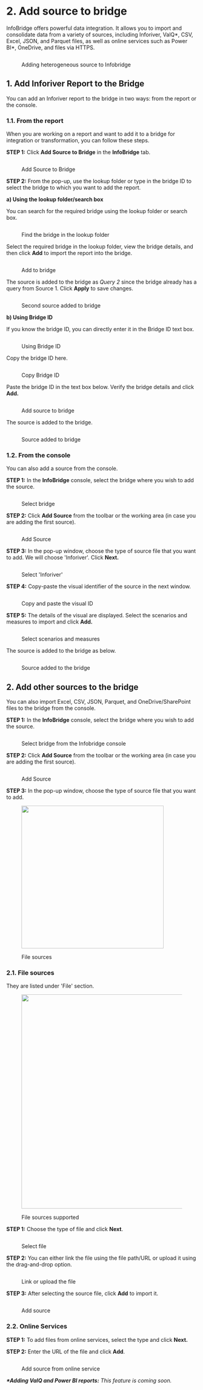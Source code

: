 # 2. Add source to bridge

InfoBridge offers powerful data integration. It allows you to import and consolidate data from a variety of sources, including Inforiver, ValQ\*, CSV, Excel, JSON, and Parquet files, as well as online services such as Power BI\*, OneDrive, and files via HTTPS.

<figure><img src="../.gitbook/assets/image (517).png" alt=""><figcaption><p>Adding heterogeneous source to Infobridge</p></figcaption></figure>

## 1. Add Inforiver Report to the Bridge

You can add an Inforiver report to the bridge in two ways: from the report or the console.

### 1.1. From the report

When you are working on a report and want to add it to a bridge for integration or transformation, you can follow these steps.

**STEP 1:** Click **Add Source to Bridge** in the **InfoBridge** tab.

<figure><img src="../.gitbook/assets/image (795).png" alt=""><figcaption><p>Add Source to Bridge</p></figcaption></figure>

**STEP 2:** From the pop-up, use the lookup folder or type in the bridge ID to select the bridge to which you want to add the report.

**a) Using the lookup folder/search box**

You can search for the required bridge using the lookup folder or search box.

<figure><img src="../.gitbook/assets/image (11) (1) (1) (1) (1) (1) (1).png" alt=""><figcaption><p>Find the bridge in the lookup folder</p></figcaption></figure>

Select the required bridge in the lookup folder, view the bridge details, and then click **Add** to import the report into the bridge.

<figure><img src="../.gitbook/assets/image (14) (1) (1).png" alt=""><figcaption><p>Add to bridge</p></figcaption></figure>

The source is added to the bridge as _Query 2_ since the bridge already has a query from Source 1. Click **Apply** to save changes.

<figure><img src="../.gitbook/assets/image (13) (1) (1).png" alt=""><figcaption><p>Second source added to bridge</p></figcaption></figure>

**b) Using Bridge ID**

If you know the bridge ID, you can directly enter it in the Bridge ID text box.

<figure><img src="../.gitbook/assets/image (797).png" alt=""><figcaption><p>Using Bridge ID</p></figcaption></figure>

Copy the bridge ID here.

<figure><img src="../.gitbook/assets/image (15) (1).png" alt=""><figcaption><p>Copy Bridge ID</p></figcaption></figure>

Paste the bridge ID in the text box below. Verify the bridge details and click **Add.**

<figure><img src="../.gitbook/assets/image (16) (1).png" alt=""><figcaption><p>Add source to bridge</p></figcaption></figure>

The source is added to the bridge.

<figure><img src="../.gitbook/assets/image (17) (1).png" alt=""><figcaption><p>Source added to bridge</p></figcaption></figure>

### 1.2. From the console

You can also add a source from the console.

**STEP 1:** In the **InfoBridge** console, select the bridge where you wish to add the source.&#x20;

<figure><img src="../.gitbook/assets/image (20) (1).png" alt=""><figcaption><p>Select bridge</p></figcaption></figure>

**STEP 2:** Click **Add Source** from the toolbar or the working area (in case you are adding the first source).

<figure><img src="../.gitbook/assets/image (21) (1).png" alt=""><figcaption><p>Add Source</p></figcaption></figure>

**STEP 3:** In the pop-up window, choose the type of source file that you want to add. We will choose 'Inforiver'. Click **Next.**

<figure><img src="../.gitbook/assets/image (22) (1).png" alt=""><figcaption><p>Select 'Inforiver'</p></figcaption></figure>

**STEP 4:** Copy-paste the visual identifier of the source in the next window.

<figure><img src="../.gitbook/assets/image (23) (1).png" alt=""><figcaption><p>Copy and paste the visual ID </p></figcaption></figure>

**STEP 5:** The details of the visual are displayed. Select the scenarios and measures to import and click **Add.**

<figure><img src="../.gitbook/assets/image (4) (1) (1) (1) (1) (1) (1) (1) (1) (1) (1) (1) (1) (1) (1) (1) (1) (1) (1) (1) (1) (1) (1) (1).png" alt=""><figcaption><p>Select scenarios and measures</p></figcaption></figure>

The source is added to the bridge as below.

<figure><img src="../.gitbook/assets/image (1) (1) (1) (1) (1) (1) (1) (1) (1) (1) (1) (1) (1) (1) (1) (1) (1) (1) (1) (1) (1) (1) (1) (1) (1) (1) (1) (1) (1) (1) (1) (1) (1) (1) (1) (1) (1) (1) (1) (1) (1) (1) (1) (1) (1) (1) (1) (1) (1) (1) (1) (1) (1) (1) (1) (1) (1) (1) (1) (1) (1).png" alt=""><figcaption><p>Source added to the bridge</p></figcaption></figure>

## 2. Add other sources to the bridge <a href="#adding-different-sources-to-the-bridge" id="adding-different-sources-to-the-bridge"></a>

You can also import Excel, CSV, JSON, Parquet, and OneDrive/SharePoint files to the bridge from the console.&#x20;

**STEP 1:** In the **InfoBridge** console, select the bridge where you wish to add the source.

<figure><img src="../.gitbook/assets/image (518).png" alt=""><figcaption><p>Select bridge from the Infobridge console</p></figcaption></figure>

**STEP 2:** Click **Add Source** from the toolbar or the working area (in case you are adding the first source).

<figure><img src="../.gitbook/assets/image (719).png" alt=""><figcaption><p>Add Source</p></figcaption></figure>

**STEP 3:** In the pop-up window, choose the type of source file that you want to add.&#x20;

<figure><img src="../.gitbook/assets/image (721).png" alt="" width="375"><figcaption><p>File sources</p></figcaption></figure>

### **2.1. File sources**

They are listed under 'File' section.

<figure><img src="../.gitbook/assets/image (723).png" alt="" width="563"><figcaption><p>File sources supported</p></figcaption></figure>

**STEP 1:** Choose the type of file and click **Next**.&#x20;

<figure><img src="../.gitbook/assets/image (722).png" alt=""><figcaption><p>Select file</p></figcaption></figure>

**STEP 2:** You can either link the file using the file path/URL or upload it using the drag-and-drop option.

<figure><img src="../.gitbook/assets/image (724).png" alt=""><figcaption><p>Link or upload the file</p></figcaption></figure>

**STEP 3:** After selecting the source file, click **Add** to import it.

<figure><img src="../.gitbook/assets/image (725).png" alt=""><figcaption><p>Add source</p></figcaption></figure>

### **2.2. Online Services**

**STEP 1:** To add files from online services, select the type and click **Next.**

**STEP 2:** Enter the URL of the file and click **Add**.

<figure><img src="../.gitbook/assets/image (726).png" alt=""><figcaption><p>Add source from online service</p></figcaption></figure>

_**\*Adding ValQ and Power BI reports:** This feature is coming soon._

